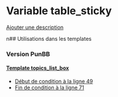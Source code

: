 # Variable table_sticky
[Ajouter une description](https://fa-tvars.appspot.com/table_sticky)

n## Utilisations dans les templates

### Version PunBB

#### [Template topics_list_box](punbb/topics_list_box.md)
* [Début de condition à la ligne 49](../punbb/topics_list_box.tpl#L49)
* [Fin de condition à la ligne 71](../punbb/topics_list_box.tpl#L71)